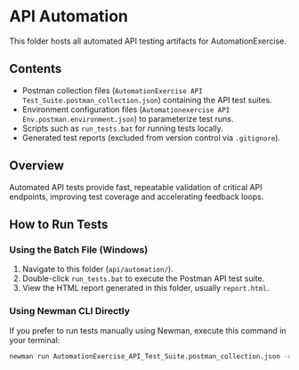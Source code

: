 # API Automation

This folder hosts all automated API testing artifacts for AutomationExercise.

## Contents

- Postman collection files (`AutomationExercise API Test_Suite.postman_collection.json`) containing the API test suites.
- Environment configuration files (`Automationexercise API Env.postman.environment.json`) to parameterize test runs.
- Scripts such as `run_tests.bat` for running tests locally.
- Generated test reports (excluded from version control via `.gitignore`).

## Overview

Automated API tests provide fast, repeatable validation of critical API endpoints, improving test coverage and accelerating feedback loops.

## How to Run Tests

### Using the Batch File (Windows)

1. Navigate to this folder (`api/automation/`).
2. Double-click `run_tests.bat` to execute the Postman API test suite.
3. View the HTML report generated in this folder, usually `report.html`.

### Using Newman CLI Directly

If you prefer to run tests manually using Newman, execute this command in your terminal:

```bash
newman run AutomationExercise_API_Test_Suite.postman_collection.json -e automationexercise_environment.json -r cli,html --reporter-html-export report.html

